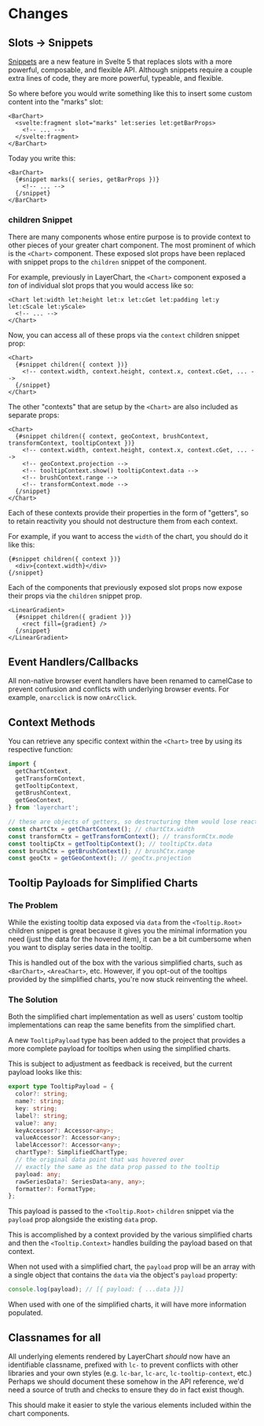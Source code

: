 # Changes

## Slots -> Snippets

[Snippets](https://svelte.dev/docs/svelte/snippet) are a new feature in Svelte 5 that replaces slots with a more powerful, composable, and flexible API. Although snippets require a couple extra lines of code, they are more powerful, typeable, and flexible.

So where before you would write something like this to insert some custom content into the "marks" slot:

```svelte
<BarChart>
  <svelte:fragment slot="marks" let:series let:getBarProps>
    <!-- ... -->
  </svelte:fragment>
</BarChart>
```

Today you write this:

```svelte
<BarChart>
  {#snippet marks({ series, getBarProps })}
    <!-- ... -->
  {/snippet}
</BarChart>
```

### children Snippet

There are many components whose entire purpose is to provide context to other pieces of your greater chart component. The most prominent of which is the `<Chart>` component. These exposed slot props have been replaced with snippet props to the `children` snippet of the component.

For example, previously in LayerChart, the `<Chart>` component exposed a _ton_ of individual slot props that you would access like so:

```svelte
<Chart let:width let:height let:x let:cGet let:padding let:y let:cScale let:yScale>
  <!-- ... -->
</Chart>
```

Now, you can access all of these props via the `context` children snippet prop:

```svelte
<Chart>
  {#snippet children({ context })}
    <!-- context.width, context.height, context.x, context.cGet, ... -->
  {/snippet}
</Chart>
```

The other "contexts" that are setup by the `<Chart>` are also included as separate props:

```svelte
<Chart>
  {#snippet children({ context, geoContext, brushContext, transformContext, tooltipContext })}
    <!-- context.width, context.height, context.x, context.cGet, ... -->
    <!-- geoContext.projection -->
    <!-- tooltipContext.show() tooltipContext.data -->
    <!-- brushContext.range -->
    <!-- transformContext.mode -->
  {/snippet}
</Chart>
```

Each of these contexts provide their properties in the form of "getters", so to retain reactivity you should not destructure them from each context.

For example, if you want to access the `width` of the chart, you should do it like this:

```svelte
{#snippet children({ context })}
  <div>{context.width}</div>
{/snippet}
```

Each of the components that previously exposed slot props now expose their props via the `children` snippet prop.

```svelte
<LinearGradient>
  {#snippet children({ gradient })}
    <rect fill={gradient} />
  {/snippet}
</LinearGradient>
```

## Event Handlers/Callbacks

All non-native browser event handlers have been renamed to camelCase to prevent confusion and conflicts with underlying browser events. For example, `onarcclick` is now `onArcClick`.

## Context Methods

You can retrieve any specific context within the `<Chart>` tree by using its respective function:

```ts
import {
  getChartContext,
  getTransformContext,
  getTooltipContext,
  getBrushContext,
  getGeoContext,
} from 'layerchart';

// these are objects of getters, so destructuring them would lose reactivity
const chartCtx = getChartContext(); // chartCtx.width
const transformCtx = getTransformContext(); // transformCtx.mode
const tooltipCtx = getTooltipContext(); // tooltipCtx.data
const brushCtx = getBrushContext(); // brushCtx.range
const geoCtx = getGeoContext(); // geoCtx.projection
```

## Tooltip Payloads for Simplified Charts

### The Problem

While the existing tooltip data exposed via `data` from the `<Tooltip.Root>` children snippet is great because
it gives you the minimal information you need (just the data for the hovered item), it can be a bit cumbersome when you want
to display series data in the tooltip.

This is handled out of the box with the various simplified charts, such as `<BarChart>`, `<AreaChart>`, etc. However, if you opt-out
of the tooltips provided by the simplified charts, you're now stuck reinventing the wheel.

### The Solution

Both the simplified chart implementation as well as users' custom tooltip implementations can reap the same benefits from the simplified chart.

A new `TooltipPayload` type has been added to the project that provides a more complete payload for tooltips when using the simplified charts.

This is subject to adjustment as feedback is received, but the current payload looks like this:

```ts
export type TooltipPayload = {
  color?: string;
  name?: string;
  key: string;
  label?: string;
  value?: any;
  keyAccessor?: Accessor<any>;
  valueAccessor?: Accessor<any>;
  labelAccessor?: Accessor<any>;
  chartType?: SimplifiedChartType;
  // the original data point that was hovered over
  // exactly the same as the data prop passed to the tooltip
  payload: any;
  rawSeriesData?: SeriesData<any, any>;
  formatter?: FormatType;
};
```

This payload is passed to the `<Tooltip.Root>` `children` snippet via the `payload` prop alongside the existing `data` prop.

This is accomplished by a context provided by the various simplified charts and then the `<Tooltip.Context>` handles building the payload based on that context.

When not used with a simplified chart, the `payload` prop will be an array with a single object that contains the `data` via the object's `payload` property:

```ts
console.log(payload); // [{ payload: { ...data }}]
```

When used with one of the simplified charts, it will have more information populated.

## Classnames for all

All underlying elements rendered by LayerChart _should_ now have an identifiable classname, prefixed with `lc-` to prevent conflicts with other libraries and your own styles (e.g. `lc-bar`, `lc-arc`, `lc-tooltip-context`, etc.) Perhaps we should document these somehow in the API reference, we'd need a source of truth and checks to ensure they do in fact exist though.

This should make it easier to style the various elements included within the chart components.
